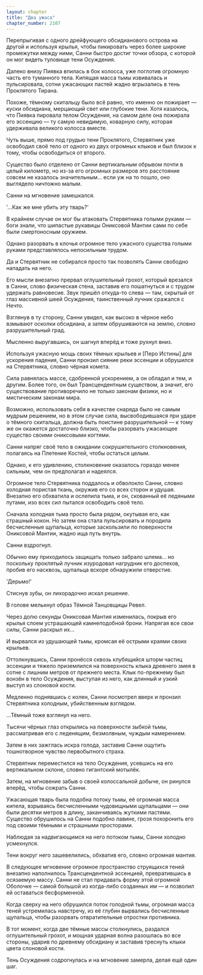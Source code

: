 ```yaml
---
layout: chapter
title: "Два ужаса"
chapter_number: 2107
---
```




Перепрыгивая с одного дрейфующего обсидианового острова на другой и используя крылья, чтобы пикировать через более широкие промежутки между ними, Санни быстро достиг точки обзора, с которой он мог видеть туловище тени Осуждения.

Далеко внизу Пиявка впилась в бок колосса, уже поглотив огромную часть его туманного тела. Кипящая масса тьмы извивалась и пульсировала, сотни ужасающих пастей жадно вгрызались в тень Проклятого Тирана.

Похоже, тёмному скитальцу было всё равно, что именно он пожирает — куски обсидиана, мерцающий свет или глубокие тени. Хотя казалось, что Пиявка пировала телом Осуждения, на самом деле она пожирала его эссенцию — ту самую невидимую, коварную силу, которая удерживала великого колосса вместе.

Чуть выше, прямо под грудью тени Проклятого, Стервятник уже освободил своё тело от одного из двух огромных клыков и был близок к тому, чтобы освободиться от второго.

Существо было отделено от Санни вертикальным обрывом почти в целый километр, но из-за его огромных размеров это расстояние совсем не казалось значительным... если уж на то пошло, оно выглядело ничтожно малым.

Санни на мгновение замешкался.

'...Как же мне убить эту тварь?'

В крайнем случае он мог бы атаковать Стервятника голыми руками — боги знали, что шипастые рукавицы Ониксовой Мантии сами по себе были смертоносным оружием.

Однако разорвать в клочья огромное тело ужасного существа голыми руками представлялось непосильным трудом.

Да и Стервятник не собирался просто так позволять Санни свободно нападать на него.

Его мысли внезапно прервал оглушительный грохот, который врезался в Санни, слово физическая стена, заставив его пошатнуться и с трудом удержать равновесие. Звук пришёл откуда-то слева — там, скрытый от глаз массивной шеей Осуждения, таинственный лучник сражался с Нечто.

Взглянув в ту сторону, Санни увидел, как высоко в чёрное небо взмывают осколки обсидиана, а затем обрушиваются на землю, словно разрушительный град.

Мысленно выругавшись, он шагнул вперёд и тоже рухнул вниз.

Используя ужасную мощь своих тёмных крыльев и [Перо Истины] для ускорения падения, Санни пронзил сияние реки эссенции и обрушился на Стервятника, словно чёрная комета.

Сила равнялась массе, сдобренной ускорением, а он обладал и тем, и другим. Более того, он был Трансцендентным существом, а значит, его существование противоречило не только законам физики, но и мистическим законам мира.

Возможно, использовать себя в качестве снаряда было не самым мудрым решением, но в этом случае сила, высвободившаяся при ударе о тёмного скитальца, должна быть поистине разрушительной — к тому же он окажется достаточно близко, чтобы разорвать ужасающее существо своими ониксовыми когтями.

Санни напряг своё тело в ожидании сокрушительного столкновения, полагаясь на Плетение Костей, чтобы остаться целым.

Однако, к его удивлению, столкновение оказалось гораздо менее сильным, чем он предполагал и надеялся.

Огромное тело Стервятника поддалось и обволокло Санни, словно холодная пористая ткань, окружив его со всех сторон и удушая. Внезапно его обхватила и ослепила тьма, и он, скованный её ледяными путами, изо всех сил пытался освободить своё тело.

Сначала холодная тьма просто была рядом, окутывая его, как страшный кокон. Но затем она стала пульсировать и породила бесчисленные щупальца, которые заскользили по поверхности Ониксовой Мантии, жадно ища путь внутрь.

Санни вздрогнул.

Обычно ему приходилось защищать только забрало шлема... но поскольку проклятый лучник изуродовал нагрудник его доспехов, пробив его насквозь, щупальца вскоре обнаружили отверстие.

'Дерьмо!'

Стиснув зубы, он лихорадочно искал решение.

В голове мелькнул образ Тёмной Танцовщицы Ревел.

Через долю секунды Ониксовая Мантия изменилась, покрыв его крылья слоем устрашающей камнеподобной брони. Напрягая все свои силы, Санни раскрыл их...

И вырвался из удушающей тьмы, кромсая её острыми краями своих крыльев.

Оттолкнувшись, Санни пронёсся сквозь клубящийся шторм частиц эссенции и тяжело приземлился на поверхность клыка древнего змея в сотне с лишним метров от прежнего места. Клык по-прежнему был вонзён в тело Осуждения, выступая из него, как длинный и узкий выступ из слоновой кости.

Медленно поднявшись с колен, Санни посмотрел вверх и пронзил Стервятника холодным, убийственным взглядом.

...Тёмный тоже взглянул на него.

Тысячи чёрных глаз открылись на поверхности зыбкой тьмы, рассматривая его с леденящим, безмолвным, чуждым намерением.

Затем в них зажглась искра голода, заставив Санни ощутить тошнотворное чувство первобытного страха.

Стервятник переместился на тело Осуждения, усевшись на его вертикальном склоне, словно гигантский мотылёк.

Затем, на мгновение забыв о своей колоссальной добыче, он ринулся вперёд, чтобы сожрать Санни.

Ужасающая тварь была подобна потоку тьмы, её огромная масса кипела, взрываясь бесчисленными чудовищными щупальцами — они были десятки метров в длину, заканчиваясь жуткими пастями. Существо обрушилось на Санни подобно лавине, грозя похоронить его под своими тёмными и страшными просторами.

Наблюдая за надвигающимся на него потоком тьмы, Санни холодно усмехнулся.

Тени вокруг него зашевелились, обхватив его, словно огромная мантия.

В следующее мгновение огромное пространство струящихся теней внезапно наполнилось Трансцендентной эссенцией, превратившись в осязаемую массу. Санни не стал придавать форму этой огромной Оболочке — самой большой из когда-либо созданных им — и позволил ей оставаться бесформенной.

Когда сверху на него обрушился поток голодной тьмы, огромная масса теней устремилась навстречу, из её глубин вырвались бесчисленные щупальца, чтобы разорвать отвратительные отростки противника.

В тот момент, когда две тёмные массы столкнулись, раздался оглушительный грохот, и мощная ударная волна разошлась во все стороны, ударив по древнему обсидиану и заставив треснуть клыки цвета слоновой кости.

Тень Осуждения содрогнулась и на мгновение замерла, делая ещё один шаг.

